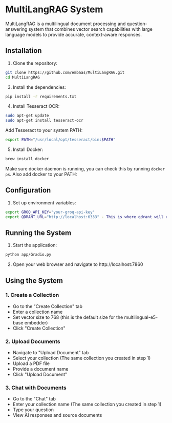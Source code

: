 # MultiLangRAG System

MultiLangRAG is a multilingual document processing and question-answering system that combines vector search capabilities with large language models to provide accurate, context-aware responses.

## Installation

1. Clone the repository:
```bash
git clone https://github.com/embaas/MultiLangRAG.git
cd MultiLangRAG
```

3. Install the dependencies:

```bash
pip install -r requirements.txt
```

4. Install Tesseract OCR:

```bash
sudo apt-get update
sudo apt-get install tesseract-ocr
```

Add Tesseract to your system PATH:

```bash
export PATH="/usr/local/opt/tesseract/bin:$PATH"
```

5. Install Docker:

```bash
brew install docker
```

Make sure docker daemon is running, you can check this by running `docker ps`. Also add docker to your PATH:


## Configuration

1. Set up environment variables:

```bash
export GROQ_API_KEY="your-groq-api-key"
export QDRANT_URL="http://localhost:6333" - This is where qdrant will run locally, make sure docker daemon is running for this to work
```

## Running the System

1. Start the application:

```bash
python app/Gradio.py
```

2. Open your web browser and navigate to http://localhost:7860


## Using the System

### 1. Create a Collection
- Go to the "Create Collection" tab
- Enter a collection name
- Set vector size to 768 (this is the default size for the multilingual-e5-base embedder)
- Click "Create Collection"

### 2. Upload Documents
- Navigate to "Upload Document" tab
- Select your collection (The same collection you created in step 1)
- Upload a PDF file
- Provide a document name
- Click "Upload Document"

### 3. Chat with Documents
- Go to the "Chat" tab
- Enter your collection name (The same collection you created in step 1)
- Type your question
- View AI responses and source documents






